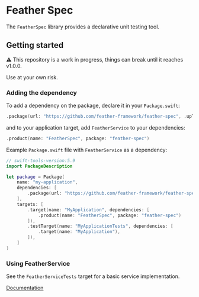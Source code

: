 # Feather Spec

The `FeatherSpec` library provides a declarative unit testing tool.

## Getting started

⚠️ This repository is a work in progress, things can break until it reaches v1.0.0. 

Use at your own risk.

### Adding the dependency

To add a dependency on the package, declare it in your `Package.swift`:

```swift
.package(url: "https://github.com/feather-framework/feather-spec", .upToNextMinor(from: "0.3.0")),
```

and to your application target, add `FeatherService` to your dependencies:

```swift
.product(name: "FeatherSpec", package: "feather-spec")
```

Example `Package.swift` file with `FeatherService` as a dependency:

```swift
// swift-tools-version:5.9
import PackageDescription

let package = Package(
    name: "my-application",
    dependencies: [
        .package(url: "https://github.com/feather-framework/feather-spec", .upToNextMinor(from: "0.3.0")),
    ],
    targets: [
        .target(name: "MyApplication", dependencies: [
            .product(name: "FeatherSpec", package: "feather-spec")
        ]),
        .testTarget(name: "MyApplicationTests", dependencies: [
            .target(name: "MyApplication"),
        ]),
    ]
)
```

###  Using FeatherService

See the `FeatherServiceTests` target for a basic service implementation.

[Documentation](https://feather-framework.github.io/feather-spec/documentation/featherspec)
